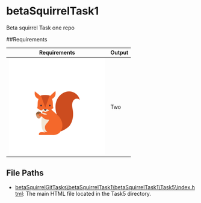 # betaSquirrelTask1
Beta squirrel Task one repo

##Requirements

| Requirements        | Output |
|---------------------|--------|
| ![learning](learning/images/icon.png)| Two |

## File Paths

- [betaSquirrelGitTasks\betaSquirrelTask1\betaSquirrelTask1\Task5\index.html](betaSquirrelGitTasks/betaSquirrelTask1/betaSquirrelTask1/Task5/index.html): The main HTML file located in the Task5 directory.

